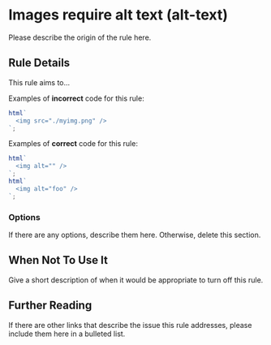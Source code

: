 # Images require alt text (alt-text)

Please describe the origin of the rule here.

## Rule Details

This rule aims to...

Examples of **incorrect** code for this rule:

```js
html`
  <img src="./myimg.png" />
`;
```

Examples of **correct** code for this rule:

```js
html`
  <img alt="" />
`;
html`
  <img alt="foo" />
`;
```

### Options

If there are any options, describe them here. Otherwise, delete this section.

## When Not To Use It

Give a short description of when it would be appropriate to turn off this rule.

## Further Reading

If there are other links that describe the issue this rule addresses, please include them here in a bulleted list.
